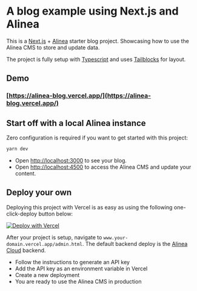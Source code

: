 # A blog example using Next.js and Alinea

This is a [Next.js](https://nextjs.org/) + [Alinea](https://alinea.sh/) starter blog project. Showcasing how to use the Alinea CMS to store and update data.

The project is fully setup with [Typescript](https://www.typescriptlang.org/) and uses [Tailblocks](https://tailblocks.cc/) for layout.

## Demo

### [https://alinea-blog.vercel.app/](https://alinea-blog.vercel.app/)

## Start off with a local Alinea instance

Zero configuration is required if you want to get started with this project:

```bash
yarn dev
```

- Open [http://localhost:3000](http://localhost:3000) to see your blog.
- Open [http://localhost:4500](http://localhost:4500) to access the Alinea CMS and update your content.


## Deploy your own

Deploying this project with Vercel is as easy as using the following one-click-deploy button below:

[![Deploy with Vercel](https://vercel.com/button)](https://vercel.com/new/clone?repository-url=https%3A%2F%2Fgithub.com%2Fcodeurs%2Falinea-blog&project-name=alinea-example-blog&repo-name=alinea-example-blog)

After your project is setup, navigate to `www.your-domain.vercel.app/admin.html`. The default backend deploy is the
[Alinea Cloud](https://www.alinea.cloud) backend.

- Follow the instructions to generate an API key
- Add the API key as an environment variable in Vercel
- Create a new deployment
- You are ready to use the Alinea CMS in production

